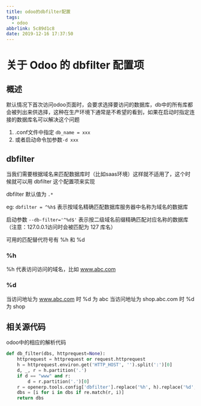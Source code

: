 ```yaml
---
title: odoo的dbfilter配置
tags:
  - odoo
abbrlink: 5c89d1c8
date: 2019-12-16 17:37:50
---
```


# 关于 Odoo 的 dbfilter 配置项

## 概述

默认情况下首次访问odoo页面时，会要求选择要访问的数据库，db中的所有库都会被列出来供选择，这种在生产环境下通常是不希望的看到，如果在启动时指定连接的数据库名可以解决这个问题

1. .conf文件中指定 `db_name = xxx`
2. 或者启动命令加参数`-d xxx`

## dbfilter

当我们需要根据域名来匹配数据库时（比如saas环境）这样就不适用了，这个时候就可以用 dbfilter 这个配置项来实现

dbfilter 默认值为 `.*`

eg: `dbfilter = ^%h$` 表示按域名精确匹配数据库服务器中名称为域名的数据库

启动参数 `--db-filter='^%d$'` 表示按二级域名前缀精确匹配对应名称的数据库（注意：127.0.0.1访问时会被匹配为 127 库名）

可用的匹配替代符号有 %h 和 %d

### %h

%h 代表访问访问的域名，比如 www.abc.com

### %d

当访问地址为 www.abc.com 时 %d 为 abc
当访问地址为 shop.abc.com 时 %d 为 shop

## 相关源代码

odoo中的相应的解析代码

```python
def db_filter(dbs, httprequest=None):
    httprequest = httprequest or request.httprequest
    h = httprequest.environ.get('HTTP_HOST', '').split(':')[0]
    d, _, r = h.partition('.')
    if d == "www" and r:
        d = r.partition('.')[0]
    r = openerp.tools.config['dbfilter'].replace('%h', h).replace('%d', d)
    dbs = [i for i in dbs if re.match(r, i)]
    return dbs
```



